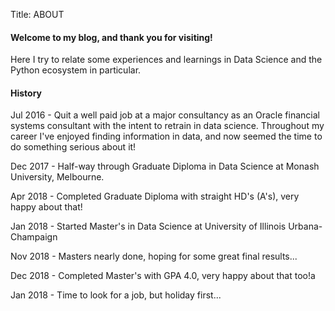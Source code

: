Title: ABOUT

#### Welcome to my blog, and thank you for visiting! 
Here I try to relate some experiences and learnings in Data Science and the Python ecosystem in particular.

#### History
Jul 2016 - Quit a well paid job at a major consultancy as an Oracle financial systems consultant with the intent to retrain in data science. Throughout my career I've enjoyed finding information in data, and now seemed the time to do something serious about it!

Dec 2017 - Half-way through Graduate Diploma in Data Science at Monash University, Melbourne.

Apr 2018 - Completed Graduate Diploma with straight HD's (A's), very happy about that!

Jan 2018 - Started Master's in Data Science at University of Illinois Urbana-Champaign

Nov 2018 - Masters nearly done, hoping for some great final results...

Dec 2018 - Completed Master's with GPA 4.0, very happy about that too!a

Jan 2018 - Time to look for a job, but holiday first...
